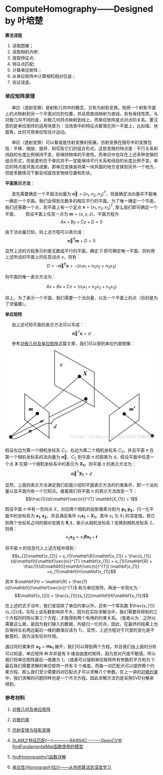 # ComputeHomography——Designed by 叶培楚

**算法流程**

1. 读取图像；
2. 读取相机内参;
3. 提取特征点;
4. 特征点匹配;
5. 计算单应矩阵；
6. 从单应矩阵中计算相机相对位姿；
7. 验证误差。



### 单应矩阵原理

&ensp; &ensp; 单应（透射变换）是射影几何中的概念，又称为射影变换。他把一个射影平面上的点映射到另一个平面对应的位置，并且把直线映射为直线，具有保线性质。与对极几何不同的是，对极几何将点映射到线上，而单应矩阵是点对点的关系。要注意的是单应矩阵的适用场景为：当场景中的特征点都落在同一平面上，比如墙、地面等，此时可用单应性估计运动。

&ensp; &ensp; 单应（透射变换）可以看成是仿射变换的拓展。仿射变换在图形中的变换包括：平移、缩放、旋转、斜切及它们的组合形式。这些变换的特点是：平行关系和线段的长度比例保持不变，即保持物体的平直性。而单应中也存在上述多种变换的组合形式，但是差别在于单应并不一定能保持平行关系和线段的长度比例不变。单应的特点是共面点成像，即单应变换是将某一块共面的地方变换到另外一个地方，但是多数情况下都会彻底改变物体位置和形状。



**平面表示方法**：

&ensp; &ensp; 首先需要确定一个平面法向量为 $\mathbf{\vec{n}} = [n_{1}, n_{2}, n_{3}]^{T}$，但是确定法向量并不能唯一确定一个平面。我们会得到无数多的相互平行的平面。为了唯一确定一个平面，我们还需要一个点，若平面上有一个定点 $\mathbf{x} = [x_{1}, x_{2}, x_{3}]^{T}$, 那么我们即可确定一个平面。
&ensp; &ensp; 假设平面上任意一点为 $\mathbf{m} = \{x, y, z\}$，平面方程为 
$$Ax + By + Cz + D = 0$$

由于法向量已知，则上述方程可以表示成：
$$\mathbf{\vec{n}^{T}} \mathbf{m} + D = 0$$

显然上述的方程表示的是无数组平行的平面，确定 $D$ 即可确定唯一平面。则利用上述所说的平面上的任意动点 $x$，则有：
$$D = -\mathbf{\vec{n}^{T}}\mathbf{x} = -(n_{1}x_{1} + n_{2}x_{2} + n_{3}x_{3})$$

则平面的唯一表示方法为：    

$$Ax + Bx + Cz = (n_{1}x_{1} + n_{2}x_{2} + n_{3}x_{3})$$

综上，为了表示一个平面，我们需要一个法向量，以及一个平面上的点（目的是为了求偏置）。


**单应矩阵**

&ensp; &ensp; 由上述可知平面的表示方法可以写成：
$$\mathbf{\vec{n}}^{T}\mathbf{x} = d$$

&ensp; &ensp; 参考[对极几何及单应矩阵](https://blog.csdn.net/u012936940/article/details/80723609)这篇文章，我们可以得到单应约束图像：
![Homography Constrain](pic/constrain.png)

假设左边为第一个相机坐标系 $C_{1}$，右边为第二个相机坐标系 $C_{2}$。并且平面 $\pi$ 在第一个相机坐标系的法向量为 $\mathbf{\vec{n}}$，$C_{2}$ 到平面 $\pi$ 的距离为 $d$。假设平面中任意一个点 $\mathbf{X}$ 在第一个相机坐标系中的表示为 $\mathbf{X_{1}}$，则平面 $\pi$ 的表示方法为：
$$\mathbf{\vec{n}}^{T} \mathbf{X_{1}} = d$$


显然，上面的表示方法满足我们前面介绍的平面表示方法的约束条件，即一个法向量以及平面内有一个已知点。接着我们将平面 $\pi$ 的表示方法改变一下：
$$\frac{1}{d}\mathbf{\vec{n}}^{T} \mathbf{X_{1}} = 1$$


假设平面 $\pi$ 中有一空间点 $X$，对应两个相机的投影像素分别为 $\mathbf{p_{1}}, \mathbf{p_{2}}$，归一化平面中的坐标系为 $\mathbf{x_{1}},\mathbf{{x_{2}}}$，并且满足条件 $s_{1}\mathbf{x_{1}} = \mathbf{X_{1}}$，其中 $s_{1}$ 为 $X_{1}$ 的深度值。若已知两个坐标系之间的相对变换为 $\mathbf{R}, \mathbf{t}$，表示从相机坐标系 $1$ 变换到相机坐标系 $2$，则有：
$$s_{2}\mathbf{x_{2}} = s_{1}\mathbf{R}\mathbf{x_{1}} + \mathbf{t}$$


将平面 $\pi$ 的信息代入上述方程中得到：
$$s_{2}\mathbf{x_{2}} 
    = s_{1}\mathbf{R}\mathbf{x_{1}} + \frac{s_{1}}{d}\mathbf{t}\mathbf{\vec{n}}^{T} \mathbf{x_{1}} 
    = s_{1}(\mathbf{R} + \frac{1}{d}\mathbf{t}\mathbf{\vec{n}}^{T}) \mathbf{x_{1}} 
    =s_{1}\mathbf{H}\mathbf{x_{1}}$$


其中 $\mathbf{H} = \mathbf{R} + \frac{1}{d}\mathbf{t}\mathbf{\vec{n}}^{T}$ 称为单应矩阵。再进一步简化为：
$$\mathbf{x_{2}} = \frac{s_{1}}{s_{2}}\mathbf{H}\mathbf{x_{1}}$$


在上述的式子当中，我们发现除了单应约束以外，还有一个常系数 $\frac{s_{1}}{s_{2}}$。实际上该系数影响并不大，因为在实际求解当中，我们需要将得到的三个方程同时除以第三个方程，才能得到两个有用的约束关系。（笔者以为：之所以需要这么做，是因为我们输入的数据，均是归一化的点，因此，在最终的结果上也应保持左右两边最后一维的数值应该为 $1$）。显然，上述方程对于尺度的变化是不敏感的，因为没有任何作用。


通过将约束条件 $\mathbf{x_{2}} = \mathbf{H}\mathbf{x_{1}}$ 展开，我们可以得到两个方程。并且我们由上面的分析可以知道，单应矩阵 $\mathbf{H}$ 并非是有 $9$ 维自由度的矩阵，因为其对尺度不敏感。所以我们将单应矩阵最后一维置为 $1$。（或者可以强制单应矩阵所有参数的平方和为 $1$）最后我们需要求解的单应矩阵一共有 $8$ 个维度。而每一对匹配点可以提供两个约束方程，那么我们至少需要四对匹配点才可以求解八个参数。在上一讲的[对极约束](https://www.cnblogs.com/yepeichu/p/12604678.html)中，我们求解的问题同样也是一个齐次方程。因此求解方法仍是采用SVD分解来得到。



### 参考材料

1. [对极几何及单应矩阵](https://blog.csdn.net/u012936940/article/details/80723609)
   
2. [对极约束](https://www.cnblogs.com/yepeichu/p/12604678.html)
   
3. [仿射变换与投影变换](https://www.cnblogs.com/houkai/p/6660272.html)

4. [SLAM之特征匹配(一)————RANSAC-------OpenCV中findFundamentalMat函数使用的模型](https://blog.csdn.net/Darlingqiang/article/details/79775542)

5. [findHomography()函数详解](https://blog.csdn.net/fengyeer20120/article/details/87798638)

6. [单应性(Homograph)估计——从传统算法到深度学习](https://zhuanlan.zhihu.com/p/74597564)
